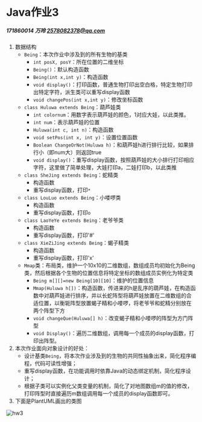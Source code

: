 # Java作业3

##### 171860014 万玲 2578082378@qq.com



1. 数据结构
   - `Being`：本次作业中涉及到的所有生物的基类
     - `int posX, posY`：所在位置的二维坐标
     - `Being()`：默认构造函数
     - `Being(int x,int y)`：构造函数
     - `void display()`：打印函数，普通生物打印出空白格，特定生物打印出特定字符，派生类可以重写display函数
     - `void changePos(int x,int y)`：修改坐标函数
   - `class Huluwa extends Being`：葫芦娃类
     - `int colornum`：用数字表示葫芦娃的颜色，1对应大娃，以此类推。
     - `int num`：表示葫芦娃的位置
     - `Huluwa(int c, int n)`：构造函数
     - `void setPos(int x, int y)`：设置位置函数
     - `Boolean ChangeOrNot(Huluwa h)`：和葫芦娃h进行排行比较，如果排行小（即num大）则返回true
     - `void display()`：重写display函数，按照葫芦娃的大小排行打印相应字符，这里做了简单处理，大娃打印a，二娃打印b，以此类推
   - `class SheJing extends Being`：蛇精类
     - 构造函数
     - 重写display函数，打印`*`
   - `class LouLuo extends Being`：小喽啰类
     - 构造函数
     - 重写display函数，打印`o`
   - `class LaoYeYe extends Being`：老爷爷类
     - 构造函数
     - 重写display函数，打印'#'
   - `class XieZiJing extends Being`：蝎子精类
     - 构造函数
     - 重写display函数，打印'x'
   - `Mmap`类：布局类，维护一个10x10的二维数组，数组成员均初始化为Being类，然后根据各个生物的位置信息将特定坐标的数组成员实例化为特定类
     - `Being m[][]=new Being[10][10]`：维护的位置信息
     - `Mmap(Huluwa h[])`：构造函数，传进来的h是乱序的葫芦娃，在构造函数中对葫芦娃进行排序，并以长蛇阵型将葫芦娃放置在二维数组的合适位置，以衡轭阵型放置蝎子精和小喽啰，将老爷爷和蛇精分别放在两个阵型下方
     - `void changeQue(Huluwa[] h)`：改变蝎子精和小喽啰的阵型为方门阵型
     - `void Display()`：遍历二维数组，调用每一个成员的display函数，打印出阵型。
2. 本次作业面向对象设计的好处：
   - 设计基类`Being`，将本次作业涉及到的生物的共同性抽象出来，简化程序编程，代码可读性增强；
   - 重写display函数，在功能调用时依靠Java的动态绑定机制，简化程序设计；
   - 根据子类可以实例化父类变量的机制，简化了对地图数组m的值的修改，打印阵型时直接遍历m数组调用每一个成员的display函数即可。
3. 下面是PlantUML画出的类图

![hw3](D:\Java程序设计\hw3\hw3.png)